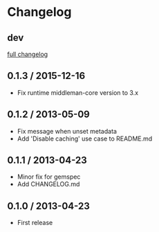 # Changelog

## dev

[full changelog](http://github.com/qnyp/middleman-s3_metadata/compare/v0.1.2...master)

## 0.1.3 / 2015-12-16

* Fix runtime middleman-core version to 3.x

## 0.1.2 / 2013-05-09

* Fix message when unset metadata
* Add 'Disable caching' use case to README.md

## 0.1.1 / 2013-04-23

* Minor fix for gemspec
* Add CHANGELOG.md

## 0.1.0 / 2013-04-23

* First release
